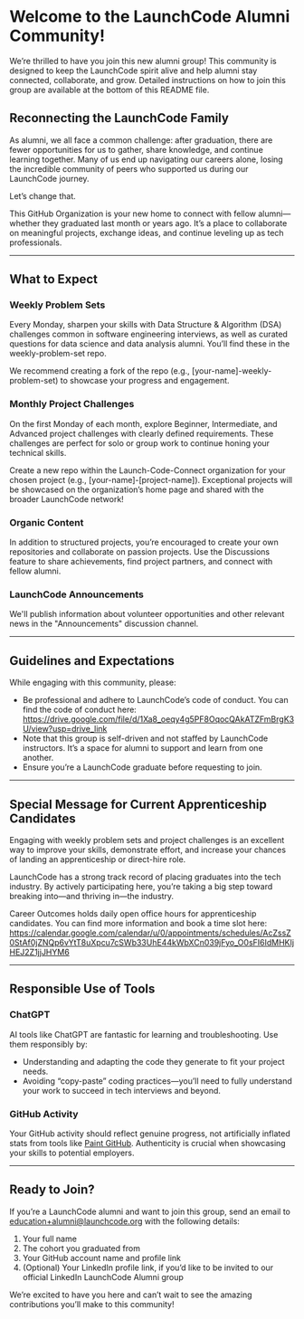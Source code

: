 # Welcome to the LaunchCode Alumni Community!

We’re thrilled to have you join this new alumni group! This community is designed to keep the LaunchCode spirit alive and help alumni stay connected, collaborate, and grow. Detailed instructions on how to join this group are available at the bottom of this README file.

## Reconnecting the LaunchCode Family

As alumni, we all face a common challenge: after graduation, there are fewer opportunities for us to gather, share knowledge, and continue learning together. Many of us end up navigating our careers alone, losing the incredible community of peers who supported us during our LaunchCode journey.

Let’s change that.

This GitHub Organization is your new home to connect with fellow alumni—whether they graduated last month or years ago. It’s a place to collaborate on meaningful projects, exchange ideas, and continue leveling up as tech professionals.

---

## What to Expect

### Weekly Problem Sets

Every Monday, sharpen your skills with Data Structure & Algorithm (DSA) challenges common in software engineering interviews, as well as curated questions for data science and data analysis alumni. You’ll find these in the weekly-problem-set repo.

We recommend creating a fork of the repo (e.g., [your-name]-weekly-problem-set) to showcase your progress and engagement.

### Monthly Project Challenges

On the first Monday of each month, explore Beginner, Intermediate, and Advanced project challenges with clearly defined requirements. These challenges are perfect for solo or group work to continue honing your technical skills.

Create a new repo within the Launch-Code-Connect organization for your chosen project (e.g., [your-name]-[project-name]). Exceptional projects will be showcased on the organization’s home page and shared with the broader LaunchCode network!

### Organic Content

In addition to structured projects, you’re encouraged to create your own repositories and collaborate on passion projects. Use the Discussions feature to share achievements, find project partners, and connect with fellow alumni.

### LaunchCode Announcements

We'll publish information about volunteer opportunities and other relevant news in the "Announcements" discussion channel.

---

## Guidelines and Expectations

While engaging with this community, please:

- Be professional and adhere to LaunchCode’s code of conduct. You can find the code of conduct here: https://drive.google.com/file/d/1Xa8_oeqy4g5PF8OqocQAkATZFmBrgK3U/view?usp=drive_link
- Note that this group is self-driven and not staffed by LaunchCode instructors. It’s a space for alumni to support and learn from one another.
- Ensure you’re a LaunchCode graduate before requesting to join.
    

---

## Special Message for Current Apprenticeship Candidates

Engaging with weekly problem sets and project challenges is an excellent way to improve your skills, demonstrate effort, and increase your chances of landing an apprenticeship or direct-hire role.

LaunchCode has a strong track record of placing graduates into the tech industry. By actively participating here, you’re taking a big step toward breaking into—and thriving in—the industry.

Career Outcomes holds daily open office hours for apprenticeship candidates. You can find more information and book a time slot here: https://calendar.google.com/calendar/u/0/appointments/schedules/AcZssZ0StAf0jZNQp6vYtT8uXpcu7cSWb33UhE44kWbXCn039jFyo_O0sFI6IdMHKIjHEJ2Z1jjJHYM6

---

## Responsible Use of Tools

### ChatGPT

AI tools like ChatGPT are fantastic for learning and troubleshooting. Use them responsibly by:

- Understanding and adapting the code they generate to fit your project needs.
- Avoiding “copy-paste” coding practices—you’ll need to fully understand your work to succeed in tech interviews and beyond.
    

### GitHub Activity

Your GitHub activity should reflect genuine progress, not artificially inflated stats from tools like [Paint GitHub](https://paintgithub.com/). Authenticity is crucial when showcasing your skills to potential employers.

---

## Ready to Join?

If you’re a LaunchCode alumni and want to join this group, send an email to education+alumni@launchcode.org with the following details:

1. Your full name
2. The cohort you graduated from
3. Your GitHub account name and profile link
4. (Optional) Your LinkedIn profile link, if you’d like to be invited to our official LinkedIn LaunchCode Alumni group
    

We’re excited to have you here and can’t wait to see the amazing contributions you’ll make to this community!